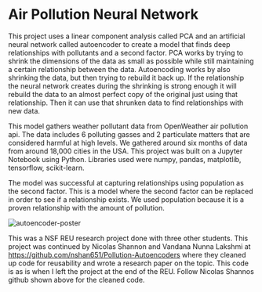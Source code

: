 # Air Pollution Neural Network

This project uses a linear component analysis called PCA and an artificial neural network called autoencoder to create a model that finds deep relationships with pollutants and a second factor. PCA works by trying to shrink the dimensions of the data as small as possible while still maintaining a certain relationship between the data. Autoencoding works by also shrinking the data, but then trying to rebuild it back up. If the relationship the neural network creates during the shrinking is strong enough it will rebuild the data to an almost perfect copy of the original just using that relationship. Then it can use that shrunken data to find relationships with new data. 

This model gathers weather pollutant data from OpenWeather air pollution api. The data includes 6 polluting gasses and 2 particulate matters that are considered harmful at high levels. We gathered around six months of data from around 18,000 cities in the USA. This project was built on a Jupyter Notebook using Python. Libraries used were numpy, pandas, matplotlib, tensorflow, scikit-learn. 

The model was successful at capturing relationships using population as the second factor. This is a model where the second factor can be replaced in order to see if a relationship exists. We used population because it is a proven relationship with the amount of pollution. 

![autoencoder-poster](https://github.com/user-attachments/assets/eb2699b5-0a1e-4172-8b99-fecdbd8bf98d)

This was a NSF REU research project done with three other students. This project was continued by Nicolas Shannon and Vandana Nunna Lakshmi at https://github.com/nshan651/Pollution-Autoencoders where they cleaned up code for reusability and wrote a research paper on the topic. This code is as is when I left the project at the end of the REU. Follow Nicolas Shannos github shown above for the cleaned code.
